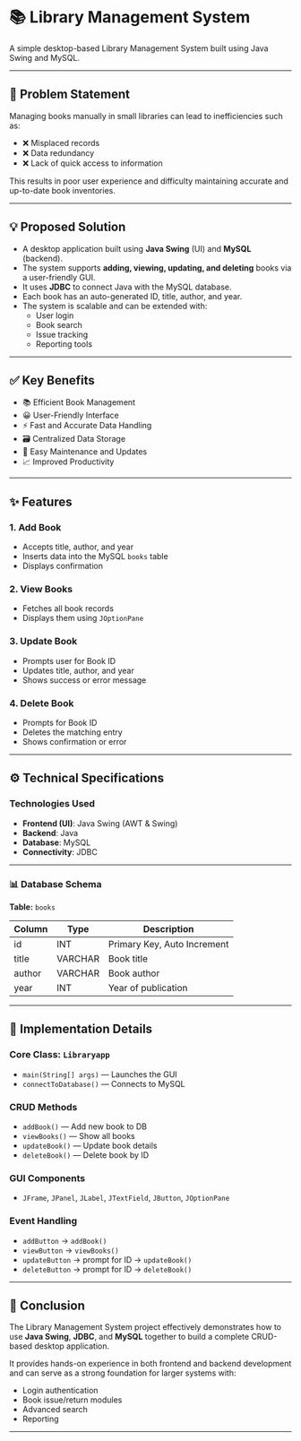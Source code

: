 # 📚 Library Management System

A simple desktop-based Library Management System built using Java Swing and MySQL.

---

## 🧩 Problem Statement

Managing books manually in small libraries can lead to inefficiencies such as:

- ❌ Misplaced records  
- ❌ Data redundancy  
- ❌ Lack of quick access to information  

This results in poor user experience and difficulty maintaining accurate and up-to-date book inventories.

---

## 💡 Proposed Solution

- A desktop application built using **Java Swing** (UI) and **MySQL** (backend).  
- The system supports **adding, viewing, updating, and deleting** books via a user-friendly GUI.
- It uses **JDBC** to connect Java with the MySQL database.
- Each book has an auto-generated ID, title, author, and year.
- The system is scalable and can be extended with:
  - User login
  - Book search
  - Issue tracking
  - Reporting tools

---

## ✅ Key Benefits

- 📚 Efficient Book Management  
- 😀 User-Friendly Interface  
- ⚡ Fast and Accurate Data Handling  
- 🗃️ Centralized Data Storage  
- 🔧 Easy Maintenance and Updates  
- 📈 Improved Productivity

---

## ✨ Features

### 1. Add Book
- Accepts title, author, and year
- Inserts data into the MySQL `books` table
- Displays confirmation

### 2. View Books
- Fetches all book records
- Displays them using `JOptionPane`

### 3. Update Book
- Prompts user for Book ID
- Updates title, author, and year
- Shows success or error message

### 4. Delete Book
- Prompts for Book ID
- Deletes the matching entry
- Shows confirmation or error

---

## ⚙️ Technical Specifications

### Technologies Used

- **Frontend (UI)**: Java Swing (AWT & Swing)
- **Backend**: Java
- **Database**: MySQL
- **Connectivity**: JDBC

---

### 📊 Database Schema

**Table:** `books`

| Column | Type      | Description                 |
|--------|-----------|-----------------------------|
| id     | INT       | Primary Key, Auto Increment |
| title  | VARCHAR   | Book title                  |
| author | VARCHAR   | Book author                 |
| year   | INT       | Year of publication         |

---

## 🧠 Implementation Details

### Core Class: `Libraryapp`

- `main(String[] args)` — Launches the GUI
- `connectToDatabase()` — Connects to MySQL

### CRUD Methods

- `addBook()` — Add new book to DB
- `viewBooks()` — Show all books
- `updateBook()` — Update book details
- `deleteBook()` — Delete book by ID

### GUI Components

- `JFrame`, `JPanel`, `JLabel`, `JTextField`, `JButton`, `JOptionPane`

### Event Handling

- `addButton` → `addBook()`
- `viewButton` → `viewBooks()`
- `updateButton` → prompt for ID → `updateBook()`
- `deleteButton` → prompt for ID → `deleteBook()`

---

## 📄 Conclusion

The Library Management System project effectively demonstrates how to use **Java Swing**, **JDBC**, and **MySQL** together to build a complete CRUD-based desktop application.

It provides hands-on experience in both frontend and backend development and can serve as a strong foundation for larger systems with:

- Login authentication
- Book issue/return modules
- Advanced search
- Reporting

---

